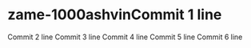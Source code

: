 # zame-1000ashvinCommit 1 line
Commit 2 line
Commit 3 line
Commit 4 line
Commit 5 line
Commit 6 line
